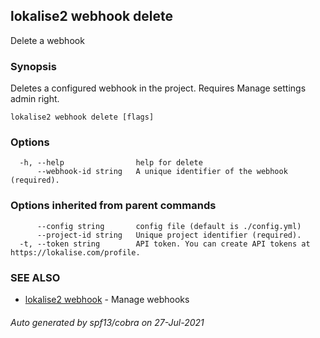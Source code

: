 ## lokalise2 webhook delete

Delete a webhook

### Synopsis

Deletes a configured webhook in the project. Requires Manage settings admin right.

```
lokalise2 webhook delete [flags]
```

### Options

```
  -h, --help                help for delete
      --webhook-id string   A unique identifier of the webhook (required).
```

### Options inherited from parent commands

```
      --config string       config file (default is ./config.yml)
      --project-id string   Unique project identifier (required).
  -t, --token string        API token. You can create API tokens at https://lokalise.com/profile.
```

### SEE ALSO

* [lokalise2 webhook](lokalise2_webhook.md)	 - Manage webhooks

###### Auto generated by spf13/cobra on 27-Jul-2021
